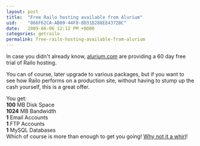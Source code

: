 ```yaml
---
layout: post
title:  "Free Railo hosting available from Alurium"
uid:	"866F62CA-AB09-44F8-8D31D288EE4372BC"
date:   2009-06-06 12:12 PM +0000
categories: getrailo
permalink: free-railo-hosting-available-from-alurium
---
```

<p>
In case you didn't already know, <a title="Web hosting provider - Alurium.com - railo hosting - domain hosting - PHP Hosting - cheap web hosting - E-Commerce Web Hosting Alurium" href="http://www.alurium.com/">alurium.com</a> are providing a 60 day free trial of Railo hosting. 
</p>
<p>
You can of course, later upgrade to various packages, but if you want to see how Railo performs on a production site, without having to stump up the cash yourself, this is a great offer. 
</p>
<p>
You get: <br />
<strong>100</strong> MB Disk Space<br />
<strong>1024</strong> MB Bandwidth <br />		
<strong>1</strong> Email Accounts <br />
<strong>1</strong> FTP Accounts <br />
<strong>1</strong> MySQL Databases <br />
Which of course is more than enough to get you going! <a title="Parallels Plesk Billing" href="http://www.alurium.com/billing/order/products.php">Why not it a whirl</a>!</p>